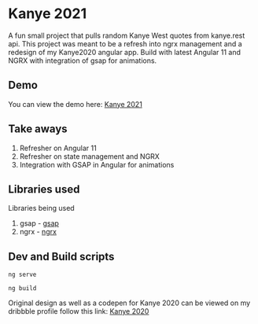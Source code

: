# Kanye 2021
A fun small project that pulls random Kanye West quotes from kanye.rest api.  This project was meant to be a refresh into ngrx management and a redesign of my Kanye2020 angular app.  Build with latest Angular 11 and NGRX with integration of gsap for animations.

## Demo
You can view the demo here:
[Kanye 2021](https://kanye.alxvtoronto.com)

## Take aways
1. Refresher on Angular 11
2. Refresher on state management and NGRX
3. Integration with GSAP in Angular for animations

## Libraries used
Libraries being used
1. gsap - [gsap](https://greensock.com/gsap/)
2. ngrx - [ngrx](https://ngrx.io)

## Dev and Build scripts
```
ng serve
```
```
ng build
```

Original design as well as a codepen for Kanye 2020 can be viewed on my dribbble profile follow this link:
[Kanye 2020](https://dribbble.com/shots/9492310-Kanye-for-president)